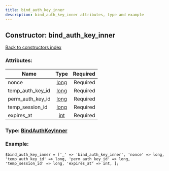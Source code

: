 ```yaml
---
title: bind_auth_key_inner
description: bind_auth_key_inner attributes, type and example
---
```

## Constructor: bind\_auth\_key\_inner  
[Back to constructors index](index.md)



### Attributes:

| Name     |    Type       | Required |
|----------|:-------------:|---------:|
|nonce|[long](../types/long.md) | Required|
|temp\_auth\_key\_id|[long](../types/long.md) | Required|
|perm\_auth\_key\_id|[long](../types/long.md) | Required|
|temp\_session\_id|[long](../types/long.md) | Required|
|expires\_at|[int](../types/int.md) | Required|



### Type: [BindAuthKeyInner](../types/BindAuthKeyInner.md)


### Example:

```
$bind_auth_key_inner = ['_' => 'bind_auth_key_inner', 'nonce' => long, 'temp_auth_key_id' => long, 'perm_auth_key_id' => long, 'temp_session_id' => long, 'expires_at' => int, ];
```  

